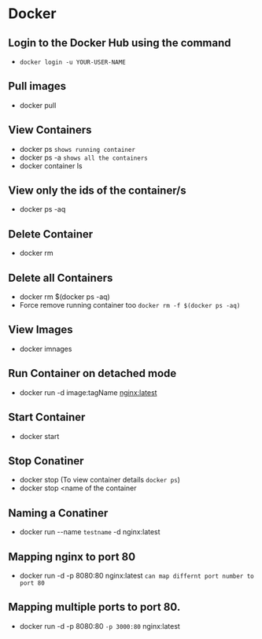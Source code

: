 # Docker

## Login to the Docker Hub using the command 
- ```docker login -u YOUR-USER-NAME```

## Pull images
- docker pull <imnageName>
  
## View Containers
  - docker ps ```shows running container```
  - docker ps -a ```shows all the containers```
  - docker container ls

## View only the ids of the container/s
  -  docker ps -aq
  
## Delete Container
  - docker rm <container name or id> 

## Delete all Containers
  - docker rm $(docker ps -aq)
  - Force remove running container too ``` docker rm -f $(docker ps -aq) ```

## View Images
  - docker imnages

## Run Container on detached mode
  - docker run -d image:tagName <nginx:latest>

## Start Container
  - docker start <container name or id> 

## Stop Conatiner
  - docker stop <containerId> (To view container details ```docker ps```)
  - docker stop <name of the container
                      
## Naming a Conatiner
   - docker run --name ```testname``` -d nginx:latest
                      
## Mapping nginx to port 80
  -  docker run -d -p 8080:80 nginx:latest
  ``` can map differnt port number to port 80 ```
  
 ## Mapping multiple ports to port 80.
  - docker run -d -p 8080:80 ```-p 3000:80``` nginx:latest
